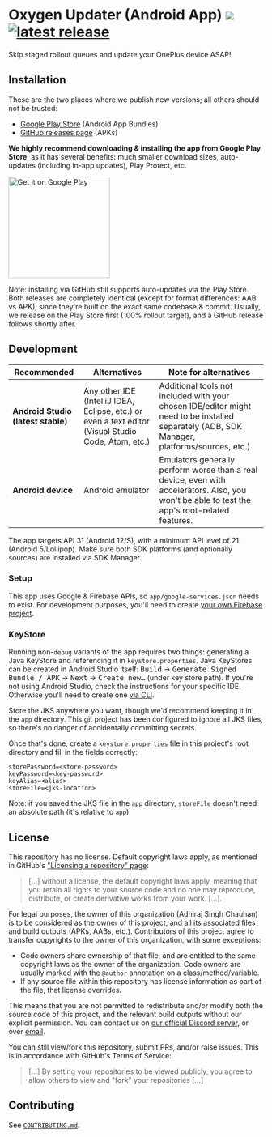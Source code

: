 # Oxygen Updater (Android App) ![][badge-ci] [![latest release][badge-latest-release]][github-ou-releases]

Skip staged rollout queues and update your OnePlus device ASAP!

## Installation
These are the two places where we publish new versions; all others should not be trusted:
- [Google Play Store][play-store] (Android App Bundles)
- [GitHub releases page][github-ou-releases] (APKs)

**We highly recommend downloading & installing the app from Google Play Store**, as it has several benefits: much smaller download sizes, auto-updates (including in-app updates), Play Protect, etc.

<a href="https://play.google.com/store/apps/details?id=com.arjanvlek.oxygenupdater&utm_source=github&pcampaignid=pcampaignidMKT-Other-global-all-co-prtnr-py-PartBadge-Mar2515-1"><img alt="Get it on Google Play" src="https://oxygenupdater.com/img/google-play-store-badge-en.svg?v=1" width="200"/></a>

Note: installing via GitHub still supports auto-updates via the Play Store. Both releases are completely identical (except for format differences: AAB vs APK), since they're built on the exact same codebase & commit. Usually, we release on the Play Store first (100% rollout target), and a GitHub release follows shortly after.

## Development
| **Recommended**                    | **Alternatives**                                                                                    | Note for alternatives                                                                                                                          |
|------------------------------------|-----------------------------------------------------------------------------------------------------|------------------------------------------------------------------------------------------------------------------------------------------------|
| **Android Studio (latest stable)** | Any other IDE (IntelliJ IDEA, Eclipse, etc.) or even a text editor (Visual Studio Code, Atom, etc.) | Additional tools not included with your chosen IDE/editor might need to be installed separately (ADB, SDK Manager, platforms/sources, etc.)    |
| **Android device**                 | Android emulator                                                                                    | Emulators generally perform worse than a real device, even with accelerators. Also, you won't be able to test the app's root-related features. |

The app targets API 31 (Android 12/S), with a minimum API level of 21 (Android 5/Lollipop). Make sure both SDK platforms (and optionally sources) are installed via SDK Manager.

### Setup
This app uses Google & Firebase APIs, so `app/google-services.json` needs to exist. For development purposes, you'll need to create [your own Firebase project][firebase-config].

### KeyStore
Running non-`debug` variants of the app requires two things: generating a Java KeyStore and referencing it in `keystore.properties`.
Java KeyStores can be created in Android Studio itself: <kbd>Build</kbd> → <kbd>Generate Signed Bundle / APK</kbd> → <kbd>Next</kbd> → <kbd>Create new…</kbd> (under key store path). If you're not using Android Studio, check the instructions for your specific IDE. Otherwise you'll need to create one [via CLI][java8-keytool].

Store the JKS anywhere you want, though we'd recommend keeping it in the `app` directory. This git project has been configured to ignore all JKS files, so there's no danger of accidentally committing secrets.

Once that's done, create a `keystore.properties` file in this project's root directory and fill in the fields correctly:
```properties
storePassword=<store-password>
keyPassword=<key-password>
keyAlias=<alias>
storeFile=<jks-location>
```
Note: if you saved the JKS file in the `app` directory, `storeFile` doesn't need an absolute path (it's relative to `app`)

## License
This repository has no license. Default copyright laws apply, as mentioned in GitHub's ["Licensing a repository" page][github-licensing-info]:
> [...] without a license, the default copyright laws apply, meaning that you retain all rights to your source code and no one may reproduce, distribute, or create derivative works from your work. [...].

For legal purposes, the owner of this organization (Adhiraj Singh Chauhan) is to be considered as the owner of this project, and all its associated files and build outputs (APKs, AABs, etc.). Contributors of this project agree to transfer copyrights to the owner of this organization, with some exceptions:
- Code owners share ownership of that file, and are entitled to the same copyright laws as the owner of the organization.
  Code owners are usually marked with the `@author` annotation on a class/method/variable.
- If any source file within this repository has license information as part of the file, that license overrides.

This means that you are not permitted to redistribute and/or modify both the source code of this project, and the relevant build outputs without our explicit permission.
You can contact us on [our official Discord server][discord], or over [email][support-email].

You can still view/fork this repository, submit PRs, and/or raise issues. This is in accordance with GitHub's Terms of Service:
> [...] By setting your repositories to be viewed publicly, you agree to allow others to view and "fork" your repositories [...]

## Contributing
See [`CONTRIBUTING.md`][contributing].

[badge-ci]: https://github.com/oxygen-updater/oxygen-updater/workflows/Android%20CI/badge.svg
[badge-latest-release]: https://img.shields.io/badge/release-v5.10.1-%23f50514?logo=github

[contributing]: ./CONTRIBUTING.md

[android-studio]: https://developer.android.com/studio
[java8-keytool]: https://docs.oracle.com/javase/8/docs/technotes/tools/windows/keytool.html

[firebase-config]: https://support.google.com/firebase/answer/7015592#android

[github-ou-releases]: https://github.com/oxygen-updater/oxygen-updater/releases
[github-licensing-info]: https://docs.github.com/en/repositories/managing-your-repositorys-settings-and-features/customizing-your-repository/licensing-a-repository#choosing-the-right-license
[github-tos]: https://docs.github.com/en/site-policy/github-terms/github-terms-of-service

[play-store]: https://play.google.com/store/apps/details?id=com.arjanvlek.oxygenupdater&utm_source=github
[discord]: https://discord.gg/5TXdhKJ
[support-email]: mailto:support@oxygenupdater.com
